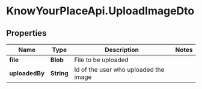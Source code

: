 # KnowYourPlaceApi.UploadImageDto

## Properties
Name | Type | Description | Notes
------------ | ------------- | ------------- | -------------
**file** | **Blob** | File to be uploaded | 
**uploadedBy** | **String** | Id of the user who uploaded the image | 
